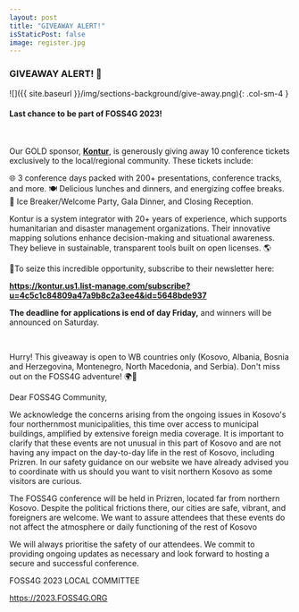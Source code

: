 ```yaml
---
layout: post
title: "GIVEAWAY ALERT!"
isStaticPost: false
image: register.jpg
---
```


### GIVEAWAY ALERT! 🎁

![]({{ site.baseurl }}/img/sections-background/give-away.png){: .col-sm-4 } 

#### Last chance to be part of FOSS4G 2023!

&nbsp;

Our GOLD sponsor, **[Kontur](2023.foss4g.org/sponsors/sponsor_kontur)**, is generously giving away 10 conference tickets exclusively to the local/regional community. These tickets include:

🌐 3 conference days packed with 200+ presentations, conference tracks, and more.
🍽 Delicious lunches and dinners, and energizing coffee breaks.
🥂 Ice Breaker/Welcome Party, Gala Dinner, and Closing Reception.

Kontur is a system integrator with 20+ years of experience, which supports humanitarian and disaster management organizations. Their innovative mapping solutions enhance decision-making and situational awareness. They believe in sustainable, transparent tools built on open licenses. 🌎

📣To seize this incredible opportunity, subscribe to their newsletter here: 

**<https://kontur.us1.list-manage.com/subscribe?u=4c5c1c84809a47a9b8c2a3ee4&id=5648bde937>**

**The deadline for applications is end of day Friday,** and winners will be announced on Saturday.

&nbsp;

Hurry! This giveaway is open to WB countries only (Kosovo, Albania, Bosnia and Herzegovina, Montenegro, North Macedonia, and Serbia). Don't miss out on the FOSS4G adventure! 🌍🚀



Dear FOSS4G Community,

We acknowledge the concerns arising from the ongoing issues in Kosovo's four northernmost municipalities, this time over access to municipal buildings, amplified by extensive foreign media coverage. It is important to clarify that these events are not unusual in this part of Kosovo and are not having any impact on the day-to-day life in the rest of Kosovo, including Prizren. In our safety guidance on our website we have already advised you to coordinate with us should you want to visit northern Kosovo as some visitors are curious.

The FOSS4G conference will be held in Prizren, located far from northern Kosovo. Despite the political frictions there, our cities are safe, vibrant, and foreigners are welcome. We want to assure attendees that these events do not affect the atmosphere or daily functioning of the rest of Kosovo

We will always prioritise the safety of our attendees. We commit to providing ongoing updates as necessary and look forward to hosting a secure and successful conference.

FOSS4G 2023 LOCAL COMMITTEE 

<https://2023.FOSS4G.ORG>
